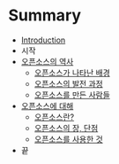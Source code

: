 # Summary

* [Introduction](README.md)
* 시작
* [오픈소스의 역사](c624-d508-c18c-c2a4-c758-c5ed-c0ac.md)
  * [오픈소스가 나타난 배경](c624-d508-c18c-c2a4-c758-c5ed-c0ac/c624-d508-c18c-c2a4-ac00-b098-d0c0-b09c-bc30-acbd.md)
  * [오픈소스의 발전 과정](c624-d508-c18c-c2a4-c758-c5ed-c0ac/c624-d508-c18c-c2a4-c758-bc1c-c804-acfc-c815.md)
  * [오픈소스를 만든 사람들](c624-d508-c18c-c2a4-c758-c5ed-c0ac/c624-d508-c18c-c2a4-b97c-b9cc-b4e0-c0ac-b78c-b4e4.md)
* [오픈소스에 대해](c624-d508-c18c-c2a4-c5d0-b300-d574.md)
  * [오픈소스란?](c624-d508-c18c-c2a4-b7803f.md)
  * [오픈소스의 장, 단점](c624-d508-c18c-c2a4-c758-c7a52c-b2e8-c810.md)
  * [오픈소스를 사용한 것](c624-d508-c18c-c2a4-b97c-c0ac-c6a9-d55c-ac83.md)
* 끝

